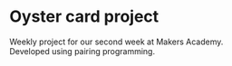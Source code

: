 # Oyster card project #

Weekly project for our second week at Makers Academy.<br/>
Developed using pairing programming.
